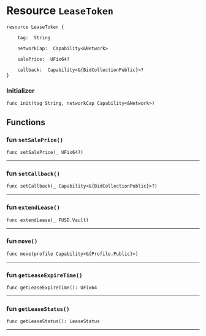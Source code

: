 # Resource `LeaseToken`

```cadence
resource LeaseToken {

    tag:  String

    networkCap:  Capability<&Network>

    salePrice:  UFix64?

    callback:  Capability<&{BidCollectionPublic}>?
}
```


### Initializer

```cadence
func init(tag String, networkCap Capability<&Network>)
```


## Functions

### fun `setSalePrice()`

```cadence
func setSalePrice(_ UFix64?)
```

---

### fun `setCallback()`

```cadence
func setCallback(_ Capability<&{BidCollectionPublic}>?)
```

---

### fun `extendLease()`

```cadence
func extendLease(_ FUSD.Vault)
```

---

### fun `move()`

```cadence
func move(profile Capability<&{Profile.Public}>)
```

---

### fun `getLeaseExpireTime()`

```cadence
func getLeaseExpireTime(): UFix64
```

---

### fun `getLeaseStatus()`

```cadence
func getLeaseStatus(): LeaseStatus
```

---
